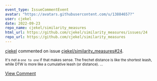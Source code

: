 ```yaml
---
event_type: IssueCommentEvent
avatar: "https://avatars.githubusercontent.com/u/13884657?"
user: cjekel
date: 2022-09-23
repo_name: cjekel/similarity_measures
html_url: https://github.com/cjekel/similarity_measures/issues/24
repo_url: https://github.com/cjekel/similarity_measures
---
```


<a href='https://github.com/cjekel' target='_blank'>cjekel</a> commented on issue <a href='https://github.com/cjekel/similarity_measures/issues/24' target='_blank'>cjekel/similarity_measures#24</a>.

<small>It's not a `one to one` if that makes sense. The frechet distance is like the shortest leash, while DTW is more like a cumulative leash (or distance)....</small>

<a href='https://github.com/cjekel/similarity_measures/issues/24' target='_blank'>View Comment</a>